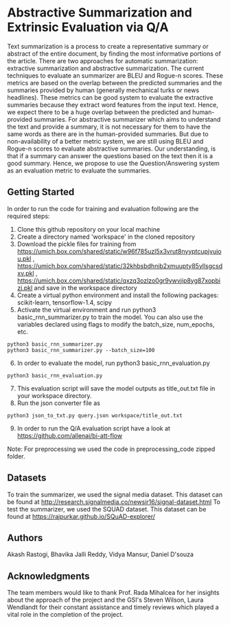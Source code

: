 # Abstractive Summarization and Extrinsic Evaluation via Q/A
Text summarization is a process to create a representative summary or abstract of the entire document, by finding the most informative portions of the article. There are two approaches for automatic summarization: extractive summarization and abstractive summarization. The current techniques to evaluate an summarizer are BLEU and Rogue-n scores. These metrics are based on the overlap between the predicted summaries and the summaries provided by human (generally mechanical turks or news headlines). These metrics can be good system to evaluate the extractive summaries because they extract word features from the input text. Hence, we expect there to be a huge overlap between the predicted and human-provided summaries. For abstractive summarizer which aims to understand the text and provide a summary, it is not necessary for them to have the same words as there are in the human-provided summaries. But due to non-availability of a better metric system, we are still using BLEU and Rogue-n scores to evaluate abstractive summaries. Our understanding, is that if a summary can answer the questions based on the text then it is a good summary. Hence, we propose to use the Question/Answering system as an evaluation metric to evaluate the summaries. 

## Getting Started

In order to run the code for training and evaluation following are the required steps:
1) Clone this github repository on your local machine
2) Create a directory named 'workspace' in the cloned repository
3) Download the pickle files for training from https://umich.box.com/shared/static/w96f785uzl5x3vrut8nyyptcupjvuiou.pkl , https://umich.box.com/shared/static/32khbsbdhnib2xmuupty85yllsgcsdxv.pkl , https://umich.box.com/shared/static/qxzq3ozlzo0gr9ywvjip8yg87xopbizj.pkl and save in the workspace directory
4) Create a virtual python environment and install the following packages: scikit-learn, tensorflow-1.4, scipy
5) Activate the virtual environment and run python3 basic_rnn_summarizer.py to train the model. You can also use the variables declared using flags to modify the batch_size, num_epochs, etc. 
```
python3 basic_rnn_summarizer.py
python3 basic_rnn_summarizer.py --batch_size=100 
```
6) In order to evaluate the model, run python3 basic_rnn_evaluation.py
```
python3 basic_rnn_evaluation.py
```
7) This evaluation script will save the model outputs as title_out.txt file in your workspace directory. 
8) Run the json converter file as
```
python3 json_to_txt.py query.json workspace/title_out.txt
```
9) In order to run the Q/A evaluation script have a look at https://github.com/allenai/bi-att-flow

Note: For preprocessing we used the code in preprocessing_code zipped folder. 

## Datasets
To train the summarizer, we used the signal media dataset. This dataset can be found at http://research.signalmedia.co/newsir16/signal-dataset.html
To test the summarizer, we used the SQUAD dataset. This dataset can be found at https://rajpurkar.github.io/SQuAD-explorer/

## Authors
Akash Rastogi, Bhavika Jalli Reddy, Vidya Mansur, Daniel D'souza

## Acknowledgments
The team members would like to thank Prof. Rada Mihalcea for her insights about the approach of the project and the GSI's Steven Wilson, Laura Wendlandt for their constant assistance and timely reviews which played a vital role in the completion of the project. 
